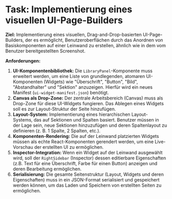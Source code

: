 # Task: Implementierung eines visuellen UI-Page-Builders

**Ziel:** Implementierung eines visuellen, Drag-and-Drop-basierten UI-Page-Builders, der es ermöglicht, Benutzeroberflächen durch das Anordnen von Basiskomponenten auf einer Leinwand zu erstellen, ähnlich wie in dem vom Benutzer bereitgestellten Screenshot.

**Anforderungen:**
1.  **UI-Komponentenbibliothek:** Die `LibraryPanel`-Komponente muss erweitert werden, um eine Liste von grundlegenden, atomaren UI-Komponenten (Widgets) wie "Überschrift", "Button", "Bild", "Abstandhalter" und "Sektion" anzuzeigen. Hierfür wird ein neues Manifest (`ui-widget-manifest.json`) benötigt.
2.  **Canvas als Drop-Zone:** Der zentrale Arbeitsbereich (Canvas) muss als Drop-Zone für diese UI-Widgets fungieren. Das Ablegen eines Widgets soll es zur Layout-Struktur der Seite hinzufügen.
3.  **Layout-System:** Implementierung eines hierarchischen Layout-Systems, das auf Sektionen und Spalten basiert. Benutzer müssen in der Lage sein, neue Sektionen hinzuzufügen und deren Spaltenlayout zu definieren (z. B. 1 Spalte, 2 Spalten, etc.).
4.  **Komponenten-Rendering:** Die auf der Leinwand platzierten Widgets müssen als echte React-Komponenten gerendert werden, um eine Live-Vorschau der erstellten UI zu ermöglichen.
5.  **Inspector-Integration:** Wenn ein Widget auf der Leinwand ausgewählt wird, soll der `RightSidebar` (Inspector) dessen editierbare Eigenschaften (z.B. Text für eine Überschrift, Farbe für einen Button) anzeigen und deren Bearbeitung ermöglichen.
6.  **Serialisierung:** Die gesamte Seitenstruktur (Layout, Widgets und deren Eigenschaften) muss in ein JSON-Format serialisiert und gespeichert werden können, um das Laden und Speichern von erstellten Seiten zu ermöglichen.